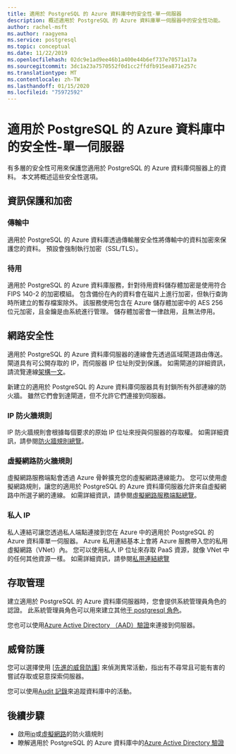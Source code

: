 ```yaml
---
title: 適用於 PostgreSQL 的 Azure 資料庫中的安全性-單一伺服器
description: 概述適用於 PostgreSQL 的 Azure 資料庫單一伺服器中的安全性功能。
author: rachel-msft
ms.author: raagyema
ms.service: postgresql
ms.topic: conceptual
ms.date: 11/22/2019
ms.openlocfilehash: 02dc9e1ad9ee46b1a400e44b6ef737e70571a17a
ms.sourcegitcommit: 3dc1a23a7570552f0d1cc2ffdfb915ea871e257c
ms.translationtype: MT
ms.contentlocale: zh-TW
ms.lasthandoff: 01/15/2020
ms.locfileid: "75972592"
---
```

# <a name="security-in-azure-database-for-postgresql---single-server"></a>適用於 PostgreSQL 的 Azure 資料庫中的安全性-單一伺服器

有多層的安全性可用來保護您適用於 PostgreSQL 的 Azure 資料庫伺服器上的資料。 本文將概述這些安全性選項。

## <a name="information-protection-and-encryption"></a>資訊保護和加密

### <a name="in-transit"></a>傳輸中
適用於 PostgreSQL 的 Azure 資料庫透過傳輸層安全性將傳輸中的資料加密來保護您的資料。 預設會強制執行加密（SSL/TLS）。

### <a name="at-rest"></a>待用
適用於 PostgreSQL 的 Azure 資料庫服務，針對待用資料儲存體加密是使用符合 FIPS 140-2 的加密模組。 包含備份在內的資料會在磁片上進行加密，但執行查詢時所建立的暫存檔案除外。 該服務使用包含在 Azure 儲存體加密中的 AES 256 位元加密，且金鑰是由系統進行管理。 儲存體加密會一律啟用，且無法停用。


## <a name="network-security"></a>網路安全性
適用於 PostgreSQL 的 Azure 資料庫伺服器的連線會先透過區域閘道路由傳送。 閘道具有可公開存取的 IP，而伺服器 IP 位址則受到保護。 如需閘道的詳細資訊，請流覽連線[架構一文](concepts-connectivity-architecture.md)。  

新建立的適用於 PostgreSQL 的 Azure 資料庫伺服器具有封鎖所有外部連線的防火牆。 雖然它們會到達閘道，但不允許它們連接到伺服器。 

### <a name="ip-firewall-rules"></a>IP 防火牆規則
IP 防火牆規則會根據每個要求的原始 IP 位址來授與伺服器的存取權。 如需詳細資訊，請參閱[防火牆規則總覽](concepts-firewall-rules.md)。

### <a name="virtual-network-firewall-rules"></a>虛擬網路防火牆規則
虛擬網路服務端點會透過 Azure 骨幹擴充您的虛擬網路連線能力。 您可以使用虛擬網路規則，讓您的適用於 PostgreSQL 的 Azure 資料庫伺服器允許來自虛擬網路中所選子網的連線。 如需詳細資訊，請參閱[虛擬網路服務端點總覽](concepts-data-access-and-security-vnet.md)。

### <a name="private-ip"></a>私人 IP
私人連結可讓您透過私人端點連接到您在 Azure 中的適用於 PostgreSQL 的 Azure 資料庫單一伺服器。 Azure 私用連結基本上會將 Azure 服務帶入您的私用虛擬網路（VNet）內。 您可以使用私人 IP 位址來存取 PaaS 資源，就像 VNet 中的任何其他資源一樣。 如需詳細資訊，請參閱[私用連結總覽](concepts-data-access-and-security-private-link.md)


## <a name="access-management"></a>存取管理

建立適用於 PostgreSQL 的 Azure 資料庫伺服器時，您會提供系統管理員角色的認證。 此系統管理員角色可以用來建立其他[于 postgresql 角色](https://www.postgresql.org/docs/current/user-manag.html)。

您也可以使用[Azure Active Directory （AAD）驗證](concepts-aad-authentication.md)來連接到伺服器。


## <a name="threat-protection"></a>威脅防護

您可以選擇使用 [[先進的威脅防護](concepts-data-access-and-security-threat-protection.md)] 來偵測異常活動，指出有不尋常且可能有害的嘗試存取或惡意探索伺服器。

您可以使用[Audit 記錄](concepts-audit.md)來追蹤資料庫中的活動。 


## <a name="next-steps"></a>後續步驟
- 啟用[ip](concepts-firewall-rules.md)或[虛擬網路](concepts-data-access-and-security-vnet.md)的防火牆規則
- 瞭解適用於 PostgreSQL 的 Azure 資料庫中的[Azure Active Directory 驗證](concepts-aad-authentication.md)
